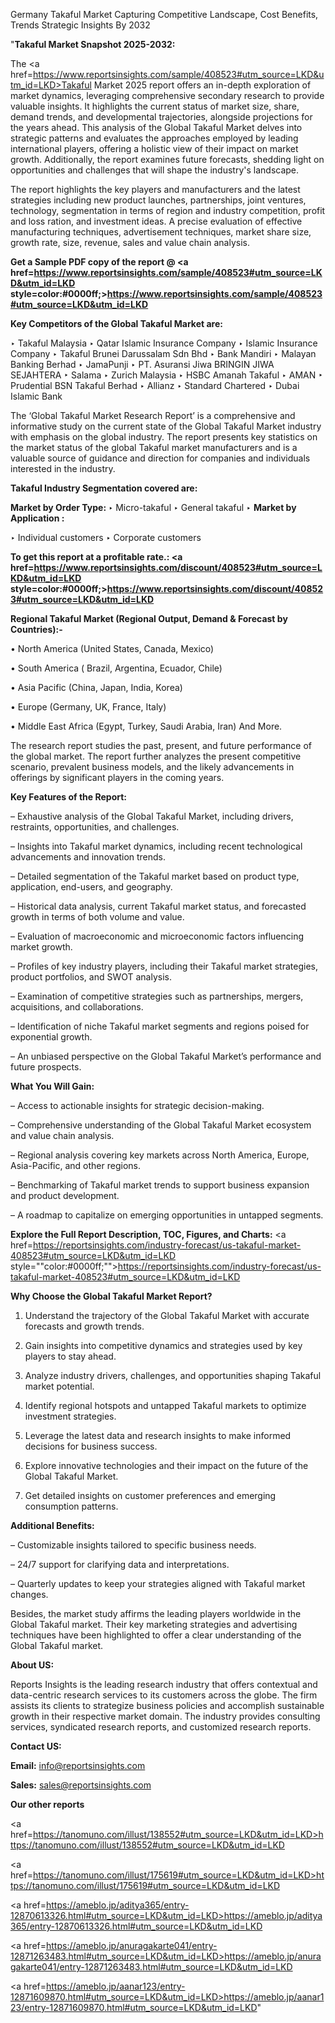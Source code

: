 Germany Takaful Market Capturing Competitive Landscape, Cost Benefits, Trends Strategic Insights By 2032

"<strong>Takaful Market Snapshot 2025-2032:</strong>

The <a href=https://www.reportsinsights.com/sample/408523#utm_source=LKD&utm_id=LKD>Takaful Market</a> 2025 report offers an in-depth exploration of market dynamics, leveraging comprehensive secondary research to provide valuable insights. It highlights the current status of market size, share, demand trends, and developmental trajectories, alongside projections for the years ahead. This analysis of the Global Takaful Market delves into strategic patterns and evaluates the approaches employed by leading international players, offering a holistic view of their impact on market growth. Additionally, the report examines future forecasts, shedding light on opportunities and challenges that will shape the industry's landscape.

The report highlights the key players and manufacturers and the latest strategies including new product launches, partnerships, joint ventures, technology, segmentation in terms of region and industry competition, profit and loss ration, and investment ideas. A precise evaluation of effective manufacturing techniques, advertisement techniques, market share size, growth rate, size, revenue, sales and value chain analysis.

<strong>Get a Sample PDF copy of the report @ <a href=https://www.reportsinsights.com/sample/408523#utm_source=LKD&utm_id=LKD style=color:#0000ff;>https://www.reportsinsights.com/sample/408523#utm_source=LKD&utm_id=LKD</a></strong>

<strong>Key Competitors of the Global Takaful Market are:</strong>

‣ Takaful Malaysia
‣ Qatar Islamic Insurance Company
‣ Islamic Insurance Company
‣ Takaful Brunei Darussalam Sdn Bhd
‣ Bank Mandiri
‣ Malayan Banking Berhad
‣ JamaPunji
‣ PT. Asuransi Jiwa BRINGIN JIWA SEJAHTERA
‣ Salama
‣ Zurich Malaysia
‣ HSBC Amanah Takaful
‣ AMAN
‣ Prudential BSN Takaful Berhad
‣ Allianz
‣ Standard Chartered
‣ Dubai Islamic Bank

The ‘Global Takaful Market Research Report’ is a comprehensive and informative study on the current state of the Global Takaful Market industry with emphasis on the global industry. The report presents key statistics on the market status of the global Takaful market manufacturers and is a valuable source of guidance and direction for companies and individuals interested in the industry.

<strong>Takaful Industry Segmentation covered are:</strong>

<strong>Market by Order Type: </strong>
‣ Micro-takaful
‣ General takaful
‣ 
<strong>Market by Application :</strong>

‣ Individual customers
‣ Corporate customers

<strong>To get this report at a profitable rate.: <a href=https://www.reportsinsights.com/discount/408523#utm_source=LKD&utm_id=LKD style=color:#0000ff;>https://www.reportsinsights.com/discount/408523#utm_source=LKD&utm_id=LKD</a></strong>

<strong>Regional Takaful Market (Regional Output, Demand &amp; Forecast by Countries):-</strong>

• North America (United States, Canada, Mexico)

• South America ( Brazil, Argentina, Ecuador, Chile)

• Asia Pacific (China, Japan, India, Korea)

• Europe (Germany, UK, France, Italy)

• Middle East Africa (Egypt, Turkey, Saudi Arabia, Iran) And More.

The research report studies the past, present, and future performance of the global market. The report further analyzes the present competitive scenario, prevalent business models, and the likely advancements in offerings by significant players in the coming years.

<strong>Key Features of the Report:</strong>

– Exhaustive analysis of the Global Takaful Market, including drivers, restraints, opportunities, and challenges.

– Insights into Takaful market dynamics, including recent technological advancements and innovation trends.

– Detailed segmentation of the Takaful market based on product type, application, end-users, and geography.

– Historical data analysis, current Takaful market status, and forecasted growth in terms of both volume and value.

– Evaluation of macroeconomic and microeconomic factors influencing market growth.

– Profiles of key industry players, including their Takaful market strategies, product portfolios, and SWOT analysis.

– Examination of competitive strategies such as partnerships, mergers, acquisitions, and collaborations.

– Identification of niche Takaful market segments and regions poised for exponential growth.

– An unbiased perspective on the Global Takaful Market’s performance and future prospects.

<strong>What You Will Gain:</strong>

– Access to actionable insights for strategic decision-making.

– Comprehensive understanding of the Global Takaful Market ecosystem and value chain analysis.

– Regional analysis covering key markets across North America, Europe, Asia-Pacific, and other regions.

– Benchmarking of Takaful market trends to support business expansion and product development.

– A roadmap to capitalize on emerging opportunities in untapped segments.

<strong>Explore the Full Report Description, TOC, Figures, and Charts:</strong>
<a href=https://reportsinsights.com/industry-forecast/us-takaful-market-408523#utm_source=LKD&utm_id=LKD style=""color:#0000ff;"">https://reportsinsights.com/industry-forecast/us-takaful-market-408523#utm_source=LKD&utm_id=LKD</a>

<strong>Why Choose the Global Takaful Market Report?</strong>

1. Understand the trajectory of the Global Takaful Market with accurate forecasts and growth trends.

2. Gain insights into competitive dynamics and strategies used by key players to stay ahead.

3. Analyze industry drivers, challenges, and opportunities shaping Takaful market potential.

4. Identify regional hotspots and untapped Takaful markets to optimize investment strategies.

5. Leverage the latest data and research insights to make informed decisions for business success.

6. Explore innovative technologies and their impact on the future of the Global Takaful Market.

7. Get detailed insights on customer preferences and emerging consumption patterns.

<strong>Additional Benefits:</strong>

– Customizable insights tailored to specific business needs.

– 24/7 support for clarifying data and interpretations.

– Quarterly updates to keep your strategies aligned with Takaful market changes.

Besides, the market study affirms the leading players worldwide in the Global Takaful market. Their key marketing strategies and advertising techniques have been highlighted to offer a clear understanding of the Global Takaful market.

<strong><strong>About US</strong>:</strong>

Reports Insights is the leading research industry that offers contextual and data-centric research services to its customers across the globe. The firm assists its clients to strategize business policies and accomplish sustainable growth in their respective market domain. The industry provides consulting services, syndicated research reports, and customized research reports.

<strong>Contact US:</strong>

<p class=><b>Email:</b> <a href=mailto:info@reportsinsights.com>info@reportsinsights.com</a></p>
<p class=><b>Sales:</b> <a href=mailto:sales@reportsinsights.com>sales@reportsinsights.com</a></p>

<strong>Our other reports</strong>

<a href=https://tanomuno.com/illust/138552#utm_source=LKD&utm_id=LKD>https://tanomuno.com/illust/138552#utm_source=LKD&utm_id=LKD</a>

<a href=https://tanomuno.com/illust/175619#utm_source=LKD&utm_id=LKD>https://tanomuno.com/illust/175619#utm_source=LKD&utm_id=LKD</a>

<a href=https://ameblo.jp/aditya365/entry-12870613326.html#utm_source=LKD&utm_id=LKD>https://ameblo.jp/aditya365/entry-12870613326.html#utm_source=LKD&utm_id=LKD</a>

<a href=https://ameblo.jp/anuragakarte041/entry-12871263483.html#utm_source=LKD&utm_id=LKD>https://ameblo.jp/anuragakarte041/entry-12871263483.html#utm_source=LKD&utm_id=LKD</a>

<a href=https://ameblo.jp/aanar123/entry-12871609870.html#utm_source=LKD&utm_id=LKD>https://ameblo.jp/aanar123/entry-12871609870.html#utm_source=LKD&utm_id=LKD</a>"
